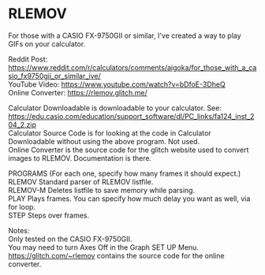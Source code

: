# RLEMOV
For those with a CASIO FX-9750GII or similar, I've created a way to play GIFs on your calculator.  

Reddit Post: https://www.reddit.com/r/calculators/comments/aigoka/for_those_with_a_casio_fx9750gii_or_similar_ive/  
YouTube Video: https://www.youtube.com/watch?v=bDfoE-3DheQ  
Online Converter: https://rlemov.glitch.me/  

Calculator Downloadable is downloadable to your calculator.  See:
https://edu.casio.com/education/support_software/dl/PC_links/fa124_inst_204_2.zip  
Calculator Source Code is for looking at the code in Calculator Downloadable without using the above program. Not used.  
Online Converter is the source code for the glitch website used to convert images to RLEMOV. Documentation is there.  

PROGRAMS (For each one, specify how many frames it should expect.)  
RLEMOV Standard parser of RLEMOV listfile.  
RLEMOV-M Deletes listfile to save memory while parsing.  
PLAY Plays frames. You can specify how much delay you want as well, via for loop.  
STEP Steps over frames.  

Notes:  
Only tested on the CASIO FX-9750GII.  
You may need to turn Axes Off in the Graph SET UP Menu.
https://glitch.com/~rlemov contains the source code for the online converter.

